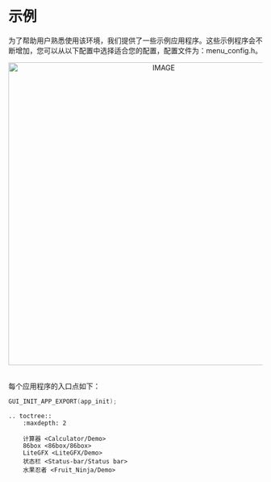 # 示例

为了帮助用户熟悉使用该环境，我们提供了一些示例应用程序。这些示例程序会不断增加，您可以从以下配置中选择适合您的配置，配置文件为：menu_config.h。

<div style="text-align: center"><img width="600" src="https://foruda.gitee.com/images/1718765392647198639/ac4aa231_13408154.png" alt="IMAGE"></div><br/>

每个应用程序的入口点如下：

```c
GUI_INIT_APP_EXPORT(app_init);
```



```eval_rst
.. toctree::
    :maxdepth: 2

    计算器 <Calculator/Demo>
    86box <86box/86box>
    LiteGFX <LiteGFX/Demo>
    状态栏 <Status-bar/Status bar>
    水果忍者 <Fruit_Ninja/Demo>
```
